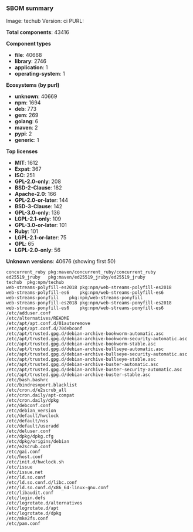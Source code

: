 ### SBOM summary

Image: techub Version: ci PURL:

**Total components**: 43416

**Component types**

- **file**: 40668
- **library**: 2746
- **application**: 1
- **operating-system**: 1

**Ecosystems (by purl)**

- **unknown**: 40669
- **npm**: 1694
- **deb**: 773
- **gem**: 269
- **golang**: 6
- **maven**: 2
- **pypi**: 2
- **generic**: 1

**Top licenses**

- **MIT**: 1612
- **Expat**: 367
- **ISC**: 251
- **GPL-2.0-only**: 208
- **BSD-2-Clause**: 182
- **Apache-2.0**: 166
- **GPL-2.0-or-later**: 144
- **BSD-3-Clause**: 142
- **GPL-3.0-only**: 136
- **LGPL-2.1-only**: 109
- **GPL-3.0-or-later**: 101
- **Ruby**: 101
- **LGPL-2.1-or-later**: 75
- **GPL**: 65
- **LGPL-2.0-only**: 56

**Unknown versions**: 40676 (showing first 50)

```
concurrent_ruby	pkg:maven/concurrent_ruby/concurrent_ruby
ed25519_jruby	pkg:maven/ed25519_jruby/ed25519_jruby
techub	pkg:npm/techub
web-streams-polyfill-es2018	pkg:npm/web-streams-polyfill-es2018
web-streams-polyfill-es6	pkg:npm/web-streams-polyfill-es6
web-streams-ponyfill	pkg:npm/web-streams-ponyfill
web-streams-ponyfill-es2018	pkg:npm/web-streams-ponyfill-es2018
web-streams-ponyfill-es6	pkg:npm/web-streams-ponyfill-es6
/etc/adduser.conf
/etc/alternatives/README
/etc/apt/apt.conf.d/01autoremove
/etc/apt/apt.conf.d/70debconf
/etc/apt/trusted.gpg.d/debian-archive-bookworm-automatic.asc
/etc/apt/trusted.gpg.d/debian-archive-bookworm-security-automatic.asc
/etc/apt/trusted.gpg.d/debian-archive-bookworm-stable.asc
/etc/apt/trusted.gpg.d/debian-archive-bullseye-automatic.asc
/etc/apt/trusted.gpg.d/debian-archive-bullseye-security-automatic.asc
/etc/apt/trusted.gpg.d/debian-archive-bullseye-stable.asc
/etc/apt/trusted.gpg.d/debian-archive-buster-automatic.asc
/etc/apt/trusted.gpg.d/debian-archive-buster-security-automatic.asc
/etc/apt/trusted.gpg.d/debian-archive-buster-stable.asc
/etc/bash.bashrc
/etc/bindresvport.blacklist
/etc/cron.d/e2scrub_all
/etc/cron.daily/apt-compat
/etc/cron.daily/dpkg
/etc/debconf.conf
/etc/debian_version
/etc/default/hwclock
/etc/default/nss
/etc/default/useradd
/etc/deluser.conf
/etc/dpkg/dpkg.cfg
/etc/dpkg/origins/debian
/etc/e2scrub.conf
/etc/gai.conf
/etc/host.conf
/etc/init.d/hwclock.sh
/etc/issue
/etc/issue.net
/etc/ld.so.conf
/etc/ld.so.conf.d/libc.conf
/etc/ld.so.conf.d/x86_64-linux-gnu.conf
/etc/libaudit.conf
/etc/login.defs
/etc/logrotate.d/alternatives
/etc/logrotate.d/apt
/etc/logrotate.d/dpkg
/etc/mke2fs.conf
/etc/pam.conf
```
